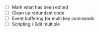 - [ ] Mark what has been edited
- [ ] Clean up redundant code
- [ ] Event buffering for multi key commands
- [ ] Scripting / Edit multiple
